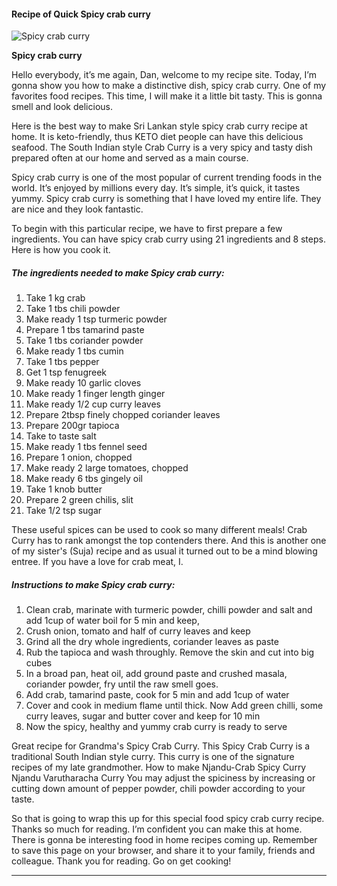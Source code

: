             

#### Recipe of Quick Spicy crab curry

![Spicy crab curry](https://img-global.cpcdn.com/recipes/93da2ea040df14c7/751x532cq70/spicy-crab-curry-recipe-main-photo.jpg)

**Spicy crab curry**

Hello everybody, it’s me again, Dan, welcome to my recipe site. Today, I’m gonna show you how to make a distinctive dish, spicy crab curry. One of my favorites food recipes. This time, I will make it a little bit tasty. This is gonna smell and look delicious.

Here is the best way to make Sri Lankan style spicy crab curry recipe at home. It is keto-friendly, thus KETO diet people can have this delicious seafood. The South Indian style Crab Curry is a very spicy and tasty dish prepared often at our home and served as a main course.

Spicy crab curry is one of the most popular of current trending foods in the world. It’s enjoyed by millions every day. It’s simple, it’s quick, it tastes yummy. Spicy crab curry is something that I have loved my entire life. They are nice and they look fantastic.

To begin with this particular recipe, we have to first prepare a few ingredients. You can have spicy crab curry using 21 ingredients and 8 steps. Here is how you cook it.

##### The ingredients needed to make Spicy crab curry:

1.  Take 1 kg crab
2.  Take 1 tbs chili powder
3.  Make ready 1 tsp turmeric powder
4.  Prepare 1 tbs tamarind paste
5.  Take 1 tbs coriander powder
6.  Make ready 1 tbs cumin
7.  Take 1 tbs pepper
8.  Get 1 tsp fenugreek
9.  Make ready 10 garlic cloves
10.  Make ready 1 finger length ginger
11.  Make ready 1/2 cup curry leaves
12.  Prepare 2tbsp finely chopped coriander leaves
13.  Prepare 200gr tapioca
14.  Take to taste salt
15.  Make ready 1 tbs fennel seed
16.  Prepare 1 onion, chopped
17.  Make ready 2 large tomatoes, chopped
18.  Make ready 6 tbs gingely oil
19.  Take 1 knob butter
20.  Prepare 2 green chilis, slit
21.  Take 1/2 tsp sugar

These useful spices can be used to cook so many different meals! Crab Curry has to rank amongst the top contenders there. And this is another one of my sister's (Suja) recipe and as usual it turned out to be a mind blowing entree. If you have a love for crab meat, I.

##### Instructions to make Spicy crab curry:

1.  Clean crab, marinate with turmeric powder, chilli powder and salt and add 1cup of water boil for 5 min and keep,
2.  Crush onion, tomato and half of curry leaves and keep
3.  Grind all the dry whole ingredients, coriander leaves as paste
4.  Rub the tapioca and wash throughly. Remove the skin and cut into big cubes
5.  In a broad pan, heat oil, add ground paste and crushed masala, coriander powder, fry until the raw smell goes.
6.  Add crab, tamarind paste, cook for 5 min and add 1cup of water
7.  Cover and cook in medium flame until thick. Now Add green chilli, some curry leaves, sugar and butter cover and keep for 10 min
8.  Now the spicy, healthy and yummy crab curry is ready to serve

Great recipe for Grandma's Spicy Crab Curry. This Spicy Crab Curry is a traditional South Indian style curry. This curry is one of the signature recipes of my late grandmother. How to make Njandu-Crab Spicy Curry Njandu Varutharacha Curry You may adjust the spiciness by increasing or cutting down amount of pepper powder, chili powder according to your taste.

So that is going to wrap this up for this special food spicy crab curry recipe. Thanks so much for reading. I’m confident you can make this at home. There is gonna be interesting food in home recipes coming up. Remember to save this page on your browser, and share it to your family, friends and colleague. Thank you for reading. Go on get cooking!

* * *
